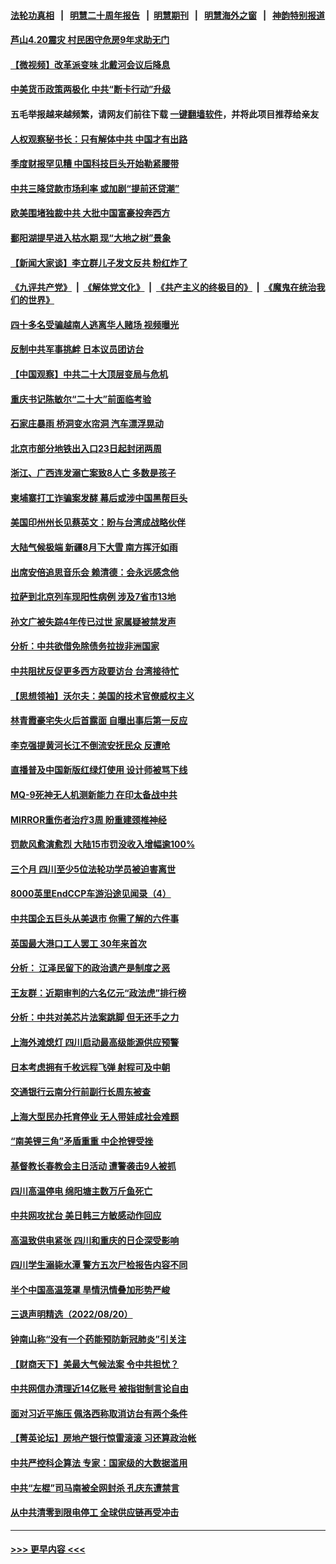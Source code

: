 #### [法轮功真相](https://github.com/gfw-breaker/truth/blob/master/README.md?t=0) &nbsp;&nbsp;|&nbsp;&nbsp; [明慧二十周年报告](https://github.com/gfw-breaker/mh-reports/blob/master/README.md?t=0) &nbsp;&nbsp;|&nbsp;&nbsp;[明慧期刊](https://github.com/gfw-breaker/mh-qikan) &nbsp;&nbsp;|&nbsp;&nbsp; [明慧海外之窗](https://github.com/gfw-breaker/mh-news/blob/master/README.md?t=0) &nbsp;&nbsp;|&nbsp;&nbsp; [神韵特别报道](https://github.com/gfw-breaker/mh-news/blob/master/shenyun.md?t=0)
#### [芦山4.20震灾 村民困守危房9年求助无门](../pages/nsc413/n13807548.md?t=08230051) 
#### [【微视频】改革派变味 北戴河会议后降息](../pages/nsc413/n13807743.md?t=08230051) 
#### [中美货币政策两极化 中共“断卡行动”升级](../pages/nsc413/n13807808.md?t=08230051) 
#### 五毛举报越来越频繁，请网友们前往下载 [一键翻墙软件](https://github.com/gfw-breaker/ssr-accounts)，并将此项目推荐给亲友
#### [人权观察秘书长：只有解体中共 中国才有出路](../pages/nsc413/n13807770.md?t=08230051) 
#### [季度财报罕见糟 中国科技巨头开始勒紧腰带](../pages/nsc413/n13807769.md?t=08230051) 
#### [中共三降贷款市场利率 或加剧“提前还贷潮”](../pages/nsc413/n13807601.md?t=08230051) 
#### [欧美围堵独裁中共 大批中国富豪投奔西方](../pages/nsc413/n13807782.md?t=08230051) 
#### [鄱阳湖提早进入枯水期 现“大地之树”景象](../pages/nsc413/n13807634.md?t=08230051) 
#### [【新闻大家谈】李立群儿子发文反共 粉红炸了](../pages/nsc413/n13807691.md?t=08230051) 
#### [《九评共产党》](https://github.com/begood0513/9ping.md/blob/master/README.md) &nbsp;|&nbsp; [《解体党文化》](../../../../jtdwh.md/blob/master/README.md)  &nbsp;|&nbsp; [《共产主义的终极目的》](../../../../gczydzjmd.md/blob/master/README.md) &nbsp;|&nbsp; [《魔鬼在统治我们的世界》](../../../../mgztzwmdsj.md/blob/master/README.md) 
#### [四十多名受骗越南人逃离华人赌场 视频曝光](../pages/nsc413/n13807700.md?t=08230051) 
#### [反制中共军事挑衅 日本议员团访台](../pages/nsc413/n13807645.md?t=08230051) 
#### [【中国观察】中共二十大顶层变局与危机](../pages/nsc413/n13807625.md?t=08230051) 
#### [重庆书记陈敏尔“二十大”前面临考验](../pages/nsc413/n13807462.md?t=08230051) 
#### [石家庄暴雨 桥洞变水帘洞 汽车漂浮晃动](../pages/nsc413/n13807646.md?t=08230051) 
#### [北京市部分地铁出入口23日起封闭两周](../pages/nsc413/n13807627.md?t=08230051) 
#### [浙江、广西连发溺亡案致8人亡 多数是孩子](../pages/nsc413/n13807585.md?t=08230051) 
#### [柬埔寨打工诈骗案发酵 幕后或涉中国黑帮巨头](../pages/nsc413/n13807616.md?t=08230051) 
#### [美国印州州长见蔡英文：盼与台湾成战略伙伴](../pages/nsc413/n13807538.md?t=08230051) 
#### [大陆气候极端 新疆8月下大雪 南方挥汗如雨](../pages/nsc413/n13807493.md?t=08230051) 
#### [出席安倍追思音乐会 赖清德：会永远感念他](../pages/nsc413/n13807457.md?t=08230051) 
#### [拉萨到北京列车现阳性病例 涉及7省市13地](../pages/nsc413/n13807409.md?t=08230051) 
#### [孙文广被失踪4年传已过世 家属疑被禁发声](../pages/nsc413/n13807343.md?t=08230051) 
#### [分析：中共欲借免除债务拉拢非洲国家](../pages/nsc413/n13807335.md?t=08230051) 
#### [中共阻扰反促更多西方政要访台 台湾接待忙](../pages/nsc413/n13807337.md?t=08230051) 
#### [【思想领袖】沃尔夫：美国的技术官僚威权主义](../pages/nsc413/n13798274.md?t=08230051) 
#### [林青霞豪宅失火后首露面 自曝出事后第一反应](../pages/nsc413/n13807321.md?t=08230051) 
#### [李克强提黄河长江不倒流安抚民众 反遭呛](../pages/nsc413/n13807300.md?t=08230051) 
#### [直播普及中国新版红绿灯使用 设计师被骂下线](../pages/nsc413/n13807280.md?t=08230051) 
#### [MQ-9死神无人机测新能力 在印太备战中共](../pages/nsc413/n13805652.md?t=08230051) 
#### [MIRROR重伤者治疗3周 盼重建颈椎神经](../pages/nsc413/n13807297.md?t=08230051) 
#### [罚款风愈演愈烈 大陆15市罚没收入增幅逾100%](../pages/nsc413/n13807273.md?t=08230051) 
#### [三个月 四川至少5位法轮功学员被迫害离世](../pages/nsc413/n13807221.md?t=08230051) 
#### [8000英里EndCCP车游沿途见闻录（4）](../pages/nsc413/n13805546.md?t=08230051) 
#### [中共国企五巨头从美退市 你需了解的六件事](../pages/nsc413/n13807245.md?t=08230051) 
#### [英国最大港口工人罢工 30年来首次](../pages/nsc413/n13807241.md?t=08230051) 
#### [分析： 江泽民留下的政治遗产是制度之恶](../pages/nsc413/n13806972.md?t=08230051) 
#### [王友群：近期审判的六名亿元“政法虎”排行榜](../pages/nsc413/n13806233.md?t=08230051) 
#### [分析：中共对美芯片法案跳脚 但无还手之力](../pages/nsc413/n13806771.md?t=08230051) 
#### [上海外滩熄灯 四川启动最高级能源供应预警](../pages/nsc413/n13807092.md?t=08230051) 
#### [日本考虑拥有千枚远程飞弹 射程可及中朝](../pages/nsc413/n13807125.md?t=08230051) 
#### [交通银行云南分行前副行长周东被查](../pages/nsc413/n13806993.md?t=08230051) 
#### [上海大型民办托育停业 无人带娃成社会难题](../pages/nsc413/n13806984.md?t=08230051) 
#### [“南美锂三角”矛盾重重 中企抢锂受挫](../pages/nsc413/n13806981.md?t=08230051) 
#### [基督教长春教会主日活动 遭警袭击9人被抓](../pages/nsc413/n13806935.md?t=08230051) 
#### [四川高温停电 绵阳塘主数万斤鱼死亡](../pages/nsc413/n13806934.md?t=08230051) 
#### [中共网攻扰台 美日韩三方敏感动作回应](../pages/nsc413/n13806968.md?t=08230051) 
#### [高温致供电紧张 四川和重庆的日企深受影响](../pages/nsc413/n13806946.md?t=08230051) 
#### [四川学生溺毙水潭 警方五次尸检报告内容不同](../pages/nsc413/n13806892.md?t=08230051) 
#### [半个中国高温笼罩 旱情汛情叠加形势严峻](../pages/nsc413/n13806834.md?t=08230051) 
#### [三退声明精选（2022/08/20）](../pages/nsc413/n13806855.md?t=08230051) 
#### [钟南山称“没有一个药能预防新冠肺炎”引关注](../pages/nsc413/n13806811.md?t=08230051) 
#### [【财商天下】美最大气候法案 令中共担忧？](../pages/nsc413/n13806783.md?t=08230051) 
#### [中共网信办清理近14亿账号 被指钳制言论自由](../pages/nsc413/n13806772.md?t=08230051) 
#### [面对习近平施压 佩洛西称取消访台有两个条件](../pages/nsc413/n13806776.md?t=08230051) 
#### [【菁英论坛】房地产银行惊雷滚滚 习还算政治帐](../pages/nsc413/n13806740.md?t=08230051) 
#### [中共严控科企算法 专家：国家级的大数据滥用](../pages/nsc413/n13806738.md?t=08230051) 
#### [中共“左棍”司马南被全网封杀 孔庆东遭禁言](../pages/nsc413/n13806736.md?t=08230051) 
#### [从中共清零到限电停工 全球供应链再受冲击](../pages/nsc413/n13806699.md?t=08230051) 

----
#### [ >>> 更早内容 <<< ](../indexes/nsc413-earlier.md)
